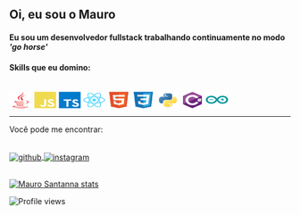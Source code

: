 ## Oi, eu sou o Mauro
#### Eu sou um desenvolvedor fullstack trabalhando continuamente no modo *'go horse'*
 
#### Skills que eu domino:
<div style="display: inline_block"><br>
  <img align="center" alt="Mauro-Jv" height="30" width="40" src="https://raw.githubusercontent.com/devicons/devicon/master/icons/java/java-plain.svg">
  <img align="center" alt="Mauro-Js" height="30" width="40" src="https://raw.githubusercontent.com/devicons/devicon/master/icons/javascript/javascript-plain.svg">
  <img align="center" alt="Mauro-Ts" height="30" width="40" src="https://raw.githubusercontent.com/devicons/devicon/master/icons/typescript/typescript-plain.svg">
  <img align="center" alt="Mauro-React" height="30" width="40" src="https://raw.githubusercontent.com/devicons/devicon/master/icons/react/react-original.svg">
  <img align="center" alt="Mauro-HTML" height="30" width="40" src="https://raw.githubusercontent.com/devicons/devicon/master/icons/html5/html5-original.svg">
  <img align="center" alt="Mauro-CSS" height="30" width="40" src="https://raw.githubusercontent.com/devicons/devicon/master/icons/css3/css3-original.svg">
  <img align="center" alt="Mauro-Py" height="30" width="40" src="https://raw.githubusercontent.com/devicons/devicon/master/icons/python/python-original.svg">
  <img align="center" alt="Mauro-C#" height="30" width="40" src="https://raw.githubusercontent.com/devicons/devicon/master/icons/csharp/csharp-original.svg">
  <img align="center" alt="Mauro-Ard" height="30" width="40" src="https://raw.githubusercontent.com/devicons/devicon/master/icons/arduino/arduino-original.svg">

</div>
<hr>

Você pode me encontrar:
<div style="display: inline_block"><br>
<a href="https://github.com/MauroSantanna">  
  <img align="center" src='https://cdn.jsdelivr.net/npm/simple-icons@3.0.1/icons/github.svg' alt='github' height='40'>
 </a>
<a href="https://www.instagram.com/kamelubl/">
  <img align="center" src='https://cdn.jsdelivr.net/npm/simple-icons@3.0.1/icons/instagram.svg' alt='instagram' height='40'>
</a>
</div>
 

[![Mauro Santanna stats](https://github-readme-stats.vercel.app/api?username=MauroSantanna&theme=dark&hide=prs,issues,contribs&count_private=true)](https://github.com/anuraghazra/github-readme-stats)
 

![Profile views](https://gpvc.arturio.dev/MauroSantanna)  
